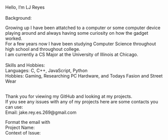 Hello, I’m LJ Reyes <br/>
<br />
Background: <br />

Growing up I have been attatched to a computer or some computer device playing around and always having some curiosity on how the gadget worked. <br />
For a few years now I have been studying Computer Science throughout high school and throughout college. <br />
I am currently a CS Major at the University of Illinois at Chicago. <br />
<br />
Skills and Hobbies: <br />
Languages: C, C++, JavaScript, Python <br />
Hobbies: Gaming, Researching PC Hardware, and Todays Fasion and Street Wear <br />

<br />
Thank you for viewing my GitHub and looking at my projects. <br />
If you see any issues with any of my projects here are some contacts you can use:
<br />Email: jake.rey.es.269@gmail.com

Format the email with <br />
Project Name:<br />
Context of Issue: <br />

